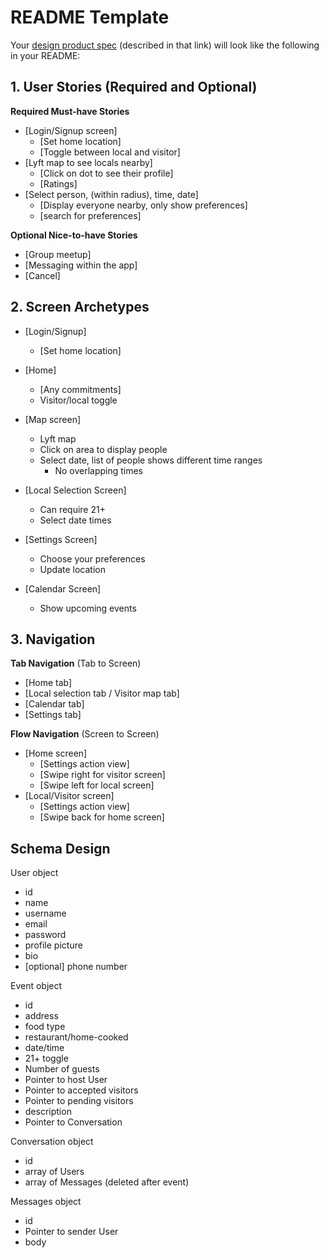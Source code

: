 
# README Template

Your [design product spec](https://hackmd.io/s/H1wGpVUh7) (described in that link) will look like the following in your README:

## 1. User Stories (Required and Optional)

**Required Must-have Stories**

 * [Login/Signup screen]
   * [Set home location]
   * [Toggle between local and visitor]
 * [Lyft map to see locals nearby]
   * [Click on dot to see their profile]
   * [Ratings]
 * [Select person, (within radius), time, date]
    * [Display everyone nearby, only show preferences]
    * [search for preferences]

**Optional Nice-to-have Stories**

 * [Group meetup]
 * [Messaging within the app]
 * [Cancel]

## 2. Screen Archetypes

 * [Login/Signup]
   * [Set home location]

 * [Home]
   * [Any commitments]
   * Visitor/local toggle
   
 * [Map screen]
   * Lyft map
   * Click on area to display people
   * Select date, list of people shows different time ranges
     * No overlapping times 

 * [Local Selection Screen]
   * Can require 21+
   * Select date times

 * [Settings Screen]
   * Choose your preferences
   * Update location

 * [Calendar Screen]
   * Show upcoming events

## 3. Navigation

**Tab Navigation** (Tab to Screen)

 * [Home tab]
 * [Local selection tab / Visitor map tab]
 * [Calendar tab]
 * [Settings tab]

**Flow Navigation** (Screen to Screen)

 * [Home screen]
   * [Settings action view]
   * [Swipe right for visitor screen]
   * [Swipe left for local screen]
 * [Local/Visitor screen]
   * [Settings action view]
   * [Swipe back for home screen]


## Schema Design

User object
  - id
  - name
  - username
  - email
  - password
  - profile picture
  - bio
  - [optional] phone number

Event object
  - id
  - address
  - food type
  - restaurant/home-cooked
  - date/time
  - 21+ toggle
  - Number of guests
  - Pointer to host User
  - Pointer to accepted visitors
  - Pointer to pending visitors
  - description
  - Pointer to Conversation

Conversation object
  - id
  - array of Users
  - array of Messages
  (deleted after event)

Messages object
  - id
  - Pointer to sender User
  - body
  
